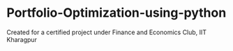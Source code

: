 # Portfolio-Optimization-using-python
Created for a certified project under Finance and Economics Club, IIT Kharagpur
